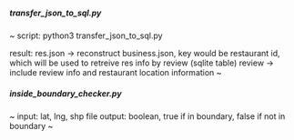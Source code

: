 ##### transfer_json_to_sql.py
~
script:
python3 transfer_json_to_sql.py

result:
res.json -> reconstruct business.json, key would be restaurant id, which will be used to retreive res info by review 
(sqlite table) review -> include review info and restaurant location information 
~
##### inside_boundary_checker.py
~
input: lat, lng, shp file
output: boolean, true if in boundary, false if not in boundary
~